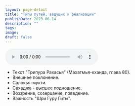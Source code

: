 ```yaml
---
layout: page-detail
title: "Типы путей, ведущих к реализации"
publishDate: 2023.06.14
description: ""
tags:
image:
draft: false
---
```


<audio title="2023.06.14 - Типы путей, ведущих к реализации.mp3" src="https://filer-api.advayta.org/v1.0/public/files/75340" controls=""></audio>

* Текст "Трипура Рахасья" (Махатмья-кханда, глава 80).
* Внешнее поклонение.
* Салокья-мукти.
* Сахаджа - высшее подношение.
* Воззрение, созерцание, поведение.
* Важность "Шри Гуру Гиты".

  
